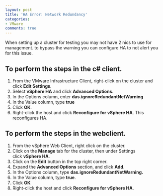 ```yaml
---
layout: post
title: 'HA Error: Network Redundancy'
categories:
- VMware
comments: true
---
```

When setting up a cluster for testing you may not have 2 nics to use for management. to bypass the warning you can configure HA to not alert you for this issue.

## To perform the steps in the c# client.
1. From the VMware Infrastructure Client, right-click on the cluster and click **Edit Settings**.
2. Select **vSphere HA** and click **Advanced Options**.
3. In the Options column, enter **das.ignoreRedundantNetWarning**
4. In the Value column, type **true**
5. Click **OK**.
6. Right-click the host and click **Reconfigure for vSphere HA**. This reconfigures HA.

## To perform the steps in the webclient.
1. From the vSphere Web Client, right click on the cluster.
2. Click on the <b style="font-style: inherit;">Manage</b> tab for the cluster, then under Settings click <b style="font-style: inherit;">vSphere HA</b>.
3. Click on the <b style="font-style: inherit;">Edit</b> button in the top right corner.
4. Expand the <b style="font-style: inherit;">Advanced Options</b> section, and click <b style="font-style: inherit;">Add</b>.
5. In the Options column, type **das.ignoreRedundantNetWarning.**
6. In the Value column, type **true**.
7. Click **OK**
8. Right-click the host and click **Reconfigure for vSphere HA**.
